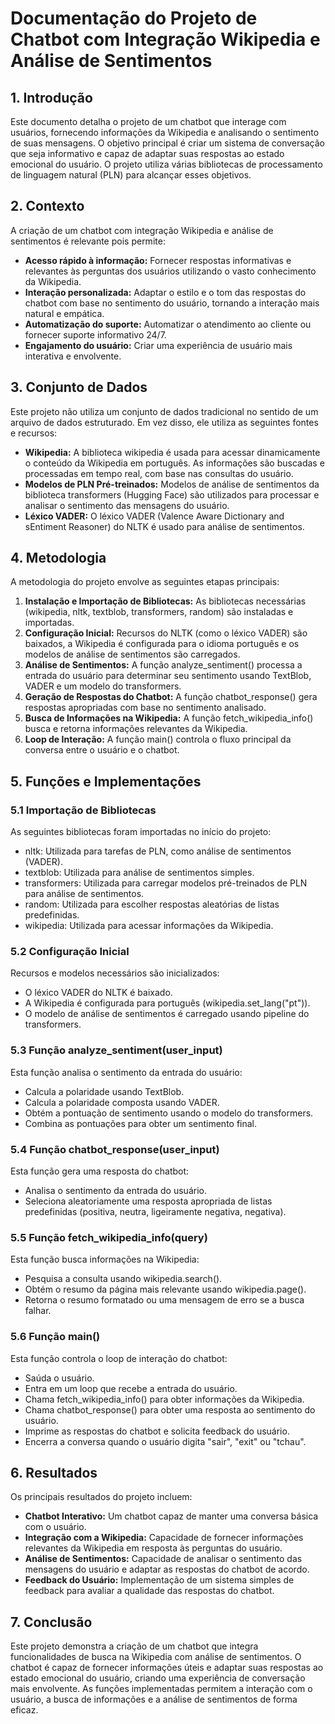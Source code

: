# **Documentação do Projeto de Chatbot com Integração Wikipedia e Análise de Sentimentos**

## **1\. Introdução**

Este documento detalha o projeto de um chatbot que interage com usuários, fornecendo informações da Wikipedia e analisando o sentimento de suas mensagens. O objetivo principal é criar um sistema de conversação que seja informativo e capaz de adaptar suas respostas ao estado emocional do usuário. O projeto utiliza várias bibliotecas de processamento de linguagem natural (PLN) para alcançar esses objetivos.

## **2\. Contexto**

A criação de um chatbot com integração Wikipedia e análise de sentimentos é relevante pois permite:

* **Acesso rápido à informação:** Fornecer respostas informativas e relevantes às perguntas dos usuários utilizando o vasto conhecimento da Wikipedia.  
* **Interação personalizada:** Adaptar o estilo e o tom das respostas do chatbot com base no sentimento do usuário, tornando a interação mais natural e empática.  
* **Automatização do suporte:** Automatizar o atendimento ao cliente ou fornecer suporte informativo 24/7.  
* **Engajamento do usuário:** Criar uma experiência de usuário mais interativa e envolvente.

## **3\. Conjunto de Dados**

Este projeto não utiliza um conjunto de dados tradicional no sentido de um arquivo de dados estruturado. Em vez disso, ele utiliza as seguintes fontes e recursos:

* **Wikipedia:** A biblioteca wikipedia é usada para acessar dinamicamente o conteúdo da Wikipedia em português. As informações são buscadas e processadas em tempo real, com base nas consultas do usuário.  
* **Modelos de PLN Pré-treinados:** Modelos de análise de sentimentos da biblioteca transformers (Hugging Face) são utilizados para processar e analisar o sentimento das mensagens do usuário.  
* **Léxico VADER:** O léxico VADER (Valence Aware Dictionary and sEntiment Reasoner) do NLTK é usado para análise de sentimentos.

## **4\. Metodologia**

A metodologia do projeto envolve as seguintes etapas principais:

1. **Instalação e Importação de Bibliotecas:** As bibliotecas necessárias (wikipedia, nltk, textblob, transformers, random) são instaladas e importadas.  
2. **Configuração Inicial:** Recursos do NLTK (como o léxico VADER) são baixados, a Wikipedia é configurada para o idioma português e os modelos de análise de sentimentos são carregados.  
3. **Análise de Sentimentos:** A função analyze\_sentiment() processa a entrada do usuário para determinar seu sentimento usando TextBlob, VADER e um modelo do transformers.  
4. **Geração de Respostas do Chatbot:** A função chatbot\_response() gera respostas apropriadas com base no sentimento analisado.  
5. **Busca de Informações na Wikipedia:** A função fetch\_wikipedia\_info() busca e retorna informações relevantes da Wikipedia.  
6. **Loop de Interação:** A função main() controla o fluxo principal da conversa entre o usuário e o chatbot.

## **5\. Funções e Implementações**

### **5.1 Importação de Bibliotecas**

As seguintes bibliotecas foram importadas no início do projeto:

* nltk: Utilizada para tarefas de PLN, como análise de sentimentos (VADER).  
* textblob: Utilizada para análise de sentimentos simples.  
* transformers: Utilizada para carregar modelos pré-treinados de PLN para análise de sentimentos.  
* random: Utilizada para escolher respostas aleatórias de listas predefinidas.  
* wikipedia: Utilizada para acessar informações da Wikipedia.

### **5.2 Configuração Inicial**

Recursos e modelos necessários são inicializados:

* O léxico VADER do NLTK é baixado.  
* A Wikipedia é configurada para português (wikipedia.set\_lang("pt")).  
* O modelo de análise de sentimentos é carregado usando pipeline do transformers.

### **5.3 Função analyze\_sentiment(user\_input)**

Esta função analisa o sentimento da entrada do usuário:

* Calcula a polaridade usando TextBlob.  
* Calcula a polaridade composta usando VADER.  
* Obtém a pontuação de sentimento usando o modelo do transformers.  
* Combina as pontuações para obter um sentimento final.

### **5.4 Função chatbot\_response(user\_input)**

Esta função gera uma resposta do chatbot:

* Analisa o sentimento da entrada do usuário.  
* Seleciona aleatoriamente uma resposta apropriada de listas predefinidas (positiva, neutra, ligeiramente negativa, negativa).

### **5.5 Função fetch\_wikipedia\_info(query)**

Esta função busca informações na Wikipedia:

* Pesquisa a consulta usando wikipedia.search().  
* Obtém o resumo da página mais relevante usando wikipedia.page().  
* Retorna o resumo formatado ou uma mensagem de erro se a busca falhar.

### **5.6 Função main()**

Esta função controla o loop de interação do chatbot:

* Saúda o usuário.  
* Entra em um loop que recebe a entrada do usuário.  
* Chama fetch\_wikipedia\_info() para obter informações da Wikipedia.  
* Chama chatbot\_response() para obter uma resposta ao sentimento do usuário.  
* Imprime as respostas do chatbot e solicita feedback do usuário.  
* Encerra a conversa quando o usuário digita "sair", "exit" ou "tchau".

## **6\. Resultados**

Os principais resultados do projeto incluem:

* **Chatbot Interativo:** Um chatbot capaz de manter uma conversa básica com o usuário.  
* **Integração com a Wikipedia:** Capacidade de fornecer informações relevantes da Wikipedia em resposta às perguntas do usuário.  
* **Análise de Sentimentos:** Capacidade de analisar o sentimento das mensagens do usuário e adaptar as respostas do chatbot de acordo.  
* **Feedback do Usuário:** Implementação de um sistema simples de feedback para avaliar a qualidade das respostas do chatbot.

## **7\. Conclusão**

Este projeto demonstra a criação de um chatbot que integra funcionalidades de busca na Wikipedia com análise de sentimentos. O chatbot é capaz de fornecer informações úteis e adaptar suas respostas ao estado emocional do usuário, criando uma experiência de conversação mais envolvente. As funções implementadas permitem a interação com o usuário, a busca de informações e a análise de sentimentos de forma eficaz.
